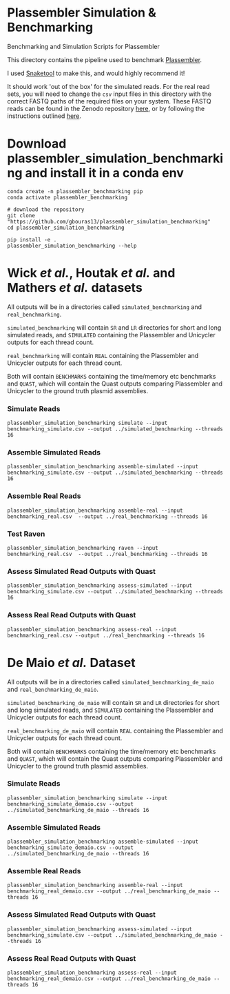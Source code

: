 # Plassembler Simulation & Benchmarking
Benchmarking and Simulation Scripts for Plassembler

This directory contains the pipeline used to benchmark [Plassembler](https://github.com/gbouras13/plassembler).

I used [Snaketool](https://github.com/beardymcjohnface/Snaketool) to make this, and would highly recommend it!

It should work 'out of the box' for the simulated reads. For the real read sets, you will need to change the `csv` input files in this directory with the correct FASTQ paths of the required files on your system. These FASTQ reads can be found in the Zenodo repository [here](sfsdfg), or by following the instructions outlined [here](https://github.com/gbouras13/plassembler/blob/1.0.0/docs/fastqs.md). 


# Download plassembler_simulation_benchmarking and install it in a conda env

```
conda create -n plassembler_benchmarking pip
conda activate plassembler_benchmarking

# download the repository
git clone "https://github.com/gbouras13/plassembler_simulation_benchmarking"
cd plassembler_simulation_benchmarking

pip install -e .
plassembler_simulation_benchmarking --help
```

Wick _et al._, Houtak _et al._ and Mathers _et al._ datasets
======

All outputs will be in a directories called `simulated_benchmarking` and `real_benchmarking`.

`simulated_benchmarking` will contain `SR` and `LR` directories for short and long simulated reads, and `SIMULATED` containing the Plassembler and Unicycler outputs for each thread count.

`real_benchmarking` will contain  `REAL` containing the Plassembler and Unicycler outputs for each thread count.

Both will contain `BENCHMARKS` containing the time/memory etc benchmarks and `QUAST`, which will contain the Quast outputs comparing Plassembler and Unicycler to the ground truth plasmid assemblies.


### Simulate Reads 

```
plassembler_simulation_benchmarking simulate --input benchmarking_simulate.csv --output ../simulated_benchmarking --threads 16
```

### Assemble Simulated Reads

```
plassembler_simulation_benchmarking assemble-simulated --input benchmarking_simulate.csv --output ../simulated_benchmarking --threads 16
```

### Assemble Real Reads

```
plassembler_simulation_benchmarking assemble-real --input benchmarking_real.csv  --output ../real_benchmarking --threads 16
```

### Test Raven

```
plassembler_simulation_benchmarking raven --input benchmarking_real.csv  --output ../real_benchmarking --threads 16
```


### Assess Simulated Read Outputs with Quast

```
plassembler_simulation_benchmarking assess-simulated --input benchmarking_simulate.csv --output ../simulated_benchmarking --threads 16
```

### Assess Real Read Outputs with Quast

```
plassembler_simulation_benchmarking assess-real --input benchmarking_real.csv --output ../real_benchmarking --threads 16
```

De Maio _et al._ Dataset
======

All outputs will be in a directories called `simulated_benchmarking_de_maio` and `real_benchmarking_de_maio`.

`simulated_benchmarking_de_maio` will contain `SR` and `LR` directories for short and long simulated reads, and `SIMULATED` containing the Plassembler and Unicycler outputs for each thread count.

`real_benchmarking_de_maio` will contain  `REAL` containing the Plassembler and Unicycler outputs for each thread count.

Both will contain `BENCHMARKS` containing the time/memory etc benchmarks and `QUAST`, which will contain the Quast outputs comparing Plassembler and Unicycler to the ground truth plasmid assemblies.


### Simulate Reads

```
plassembler_simulation_benchmarking simulate --input benchmarking_simulate_demaio.csv --output ../simulated_benchmarking_de_maio --threads 16
```

### Assemble Simulated Reads

```
plassembler_simulation_benchmarking assemble-simulated --input benchmarking_simulate_demaio.csv --output ../simulated_benchmarking_de_maio --threads 16
```

### Assemble Real Reads

```
plassembler_simulation_benchmarking assemble-real --input benchmarking_real_demaio.csv --output ../real_benchmarking_de_maio --threads 16
```

### Assess Simulated Read Outputs with Quast

```
plassembler_simulation_benchmarking assess-simulated --input benchmarking_simulate.csv --output ../simulated_benchmarking_de_maio --threads 16
```

### Assess Real Read Outputs with Quast

```
plassembler_simulation_benchmarking assess-real --input benchmarking_real_demaio.csv --output ../real_benchmarking_de_maio --threads 16
```
